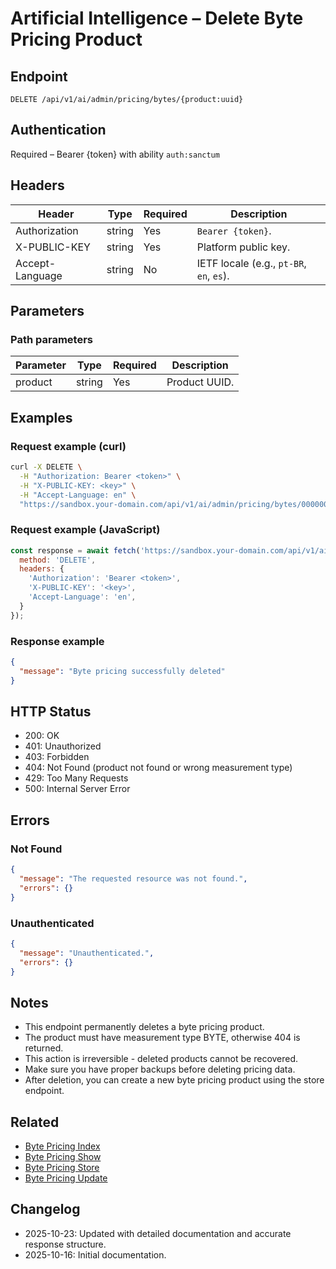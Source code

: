 # Artificial Intelligence – Delete Byte Pricing Product

## Endpoint

```
DELETE /api/v1/ai/admin/pricing/bytes/{product:uuid}
```

## Authentication

Required – Bearer {token} with ability `auth:sanctum`

## Headers

| Header           | Type   | Required | Description |
| ---------------- | ------ | -------- | ----------- |
| Authorization    | string | Yes      | `Bearer {token}`. |
| X-PUBLIC-KEY     | string | Yes      | Platform public key. |
| Accept-Language  | string | No       | IETF locale (e.g., `pt-BR`, `en`, `es`). |

## Parameters

### Path parameters

| Parameter | Type   | Required | Description |
| --------- | ------ | -------- | ----------- |
| product   | string | Yes      | Product UUID. |

## Examples

### Request example (curl)

```bash
curl -X DELETE \
  -H "Authorization: Bearer <token>" \
  -H "X-PUBLIC-KEY: <key>" \
  -H "Accept-Language: en" \
  "https://sandbox.your-domain.com/api/v1/ai/admin/pricing/bytes/00000000-0000-0000-0000-000000000001"
```

### Request example (JavaScript)

```javascript
const response = await fetch('https://sandbox.your-domain.com/api/v1/ai/admin/pricing/bytes/00000000-0000-0000-0000-000000000001', {
  method: 'DELETE',
  headers: {
    'Authorization': 'Bearer <token>',
    'X-PUBLIC-KEY': '<key>',
    'Accept-Language': 'en',
  }
});
```

### Response example

```json
{
  "message": "Byte pricing successfully deleted"
}
```

## HTTP Status

- 200: OK
- 401: Unauthorized
- 403: Forbidden
- 404: Not Found (product not found or wrong measurement type)
- 429: Too Many Requests
- 500: Internal Server Error

## Errors

### Not Found

```json
{
  "message": "The requested resource was not found.",
  "errors": {}
}
```

### Unauthenticated

```json
{
  "message": "Unauthenticated.",
  "errors": {}
}
```

## Notes

- This endpoint permanently deletes a byte pricing product.
- The product must have measurement type BYTE, otherwise 404 is returned.
- This action is irreversible - deleted products cannot be recovered.
- Make sure you have proper backups before deleting pricing data.
- After deletion, you can create a new byte pricing product using the store endpoint.

## Related

- [Byte Pricing Index](./BytePricingIndex.md)
- [Byte Pricing Show](./BytePricingShow.md)
- [Byte Pricing Store](./BytePricingStore.md)
- [Byte Pricing Update](./BytePricingUpdate.md)

## Changelog

- 2025-10-23: Updated with detailed documentation and accurate response structure.
- 2025-10-16: Initial documentation.

